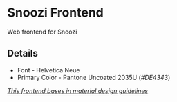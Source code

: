 # Snoozi Frontend

Web frontend for Snoozi

## Details

* Font - Helvetica Neue
* Primary Color - Pantone Uncoated 2035U (*#DE4343*)

*[This frontend bases in material design guidelines](https://www.google.com/design/spec/material-design/introduction.html)*
